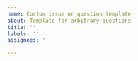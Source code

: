 ```yaml
---
name: Custom issue or question template
about: Template for arbitrary questions
title: ''
labels: ''
assignees: ''

---
```



